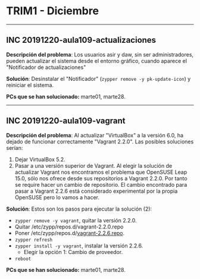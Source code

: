 
# TRIM1 - Diciembre

---
## INC 20191220-aula109-actualizaciones

**Descripción del problema**: Los usuarios asir y daw, sin ser administradores, pueden actualizar el sistema desde el entorno gráfico, cuando aparece el "Notificador de actualizaciones"

**Solución**: Desinstalar el "Notificador" (`zypper remove -y pk-update-icon`) y reiniciar el sistema.

**PCs que se han solucionado:** marte01, marte28.

---
## INC 20191220-aula109-vagrant

**Descripción del problema**: Al actualizar "VirtualBox" a la versión 6.0, ha dejado de funcionar correctamente "Vagrant 2.2.0". Las posibles soluciones serían:
1. Dejar VirtualBox 5.2.
2. Pasar a una versión superior de Vagrant.
Al elegir la solución de actualizar Vagrant nos encontramos el problema que OpenSUSE Leap 15.0, sólo nos ofrece desde sus repositorios a Vagrant 2.2.0. Por tanto se require hacer un cambio de repositorio. El cambio encontrado para pasar a Vagrant 2.2.6 está considerado experimental por la propia OpenSUSE pero lo vamos a hacer.

**Solución**: Estos son los pasos para ejecutar la solución (2):

* `zypper remove -y vagrant`, quitar la versión 2.2.0.
* Quitar /etc/zypp/repos.d/vagrant-2.2.0.repo
* Poner /etc/zypp/repos.d/[vagrant-2.2.6.repo](../equipos/marte/files/vagrant-2.2.6.repo).
* `zypper refresh`
* `zypper install -y vagrant`, instalar la versión 2.2.6.
    * Elegir la opción 1: Cambio de proveedor.
* `reboot`

**PCs que se han solucionado:** marte01, marte28.
